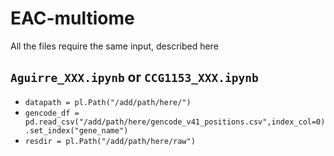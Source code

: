 # EAC-multiome

All the files require the same input, described here
## `Aguirre_XXX.ipynb` or `CCG1153_XXX.ipynb`

- `datapath = pl.Path("/add/path/here/")`
- `gencode_df = pd.read_csv("/add/path/here/gencode_v41_positions.csv",index_col=0).set_index("gene_name")`
- `resdir = pl.Path("/add/path/here/raw")`


